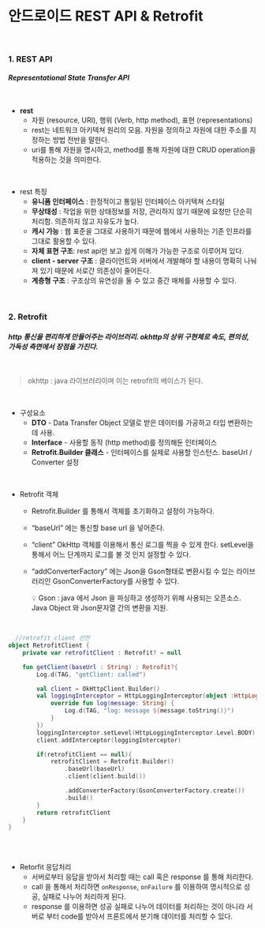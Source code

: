 # 안드로이드 REST API & Retrofit

<br>

### 1. **REST API**
#### *Representational State Transfer API*

<br>

* **rest** 
  * 자원 (resource, URI), 행위 (Verb, http method), 표현 (representations)
  * rest는 네트워크 아키텍쳐 원리의 모음. 자원을 정의하고 자원에 대한 주소를 지정하는 방법 전반을 말한다.
  * uri를 통해 자원을 명시하고, method를 통해 자원에 대한 CRUD operation을 적용하는 것을 의미한다.

<br>

* rest 특징
  * **유니폼 인터페이스** : 한정적이고 통일된 인터페이스 아키텍쳐 스타일
  * **무상태성** : 작업을 위한 상태정보를 저장, 관리하지 않기 때문에 요청만 단순히 처리함. 의존하지 않고 자유도가 높다.
  * **캐시 가능** : 웹 표준을 그대로 사용하기 때문에 웹에서 사용하는 기존 인프라를 그대로 활용할 수 있다. 
  * **자체 표현 구조**: rest api만 보고 쉽게 이해가 가능한 구조로 이루어져 있다. 
  * **client - server 구조** : 클라이언트와 서버에서 개발해야 할 내용이 명확히 나눠져 있기 때문에 서로간 의존성이 줄어든다.
  * **계층형 구조** : 구조상의 유연성을 둘 수 있고 중간 매체를 사용할 수 있다.

<br>

### 2. **Retrofit**
#### *http 통신을 편리하게 만들어주는 라이브러리. okhttp의 상위 구현체로 속도, 편의성, 가독성 측면에서 장점을 가진다.*

<br>

>okhttp : java 라이브러리이며 이는 retrofit의 베이스가 된다. 

<br>

* 구성요소
  * **DTO** - Data Transfer Object 모델로 받은 데이터를 가공하고 타입 변환하는데 사용.
  * **Interface** - 사용할 동작 (http method)를 정의해둔 인터페이스
  * **Retrofit.Builder 클래스** - 인터페이스를 실제로 사용할 인스턴스. baseUrl / Converter 설정

<br>

* Retrofit 객체
  * Retrofit.Builder 를 통해서 객체를 초기화하고 설정이 가능하다.
  * “baseUrl” 에는 통신할 base url 을 넣어준다.
  * “client” OkHttp 객체를 이용해서 통신 로그를 찍을 수 있게 한다. setLevel을 통해서 어느 단계까지 로그를 볼 것 인지 설정할 수 있다.
  * “addConverterFactory” 에는 Json을 Gson형태로 변환시킬 수 있는 라이브러리인 GsonConverterFactory를 사용할 수 있다.
    
    <aside>
    💡 Gson : java 에서 Json 을 파싱하고 생성하기 위해 사용되는 오픈소스. Java Object 와 Json문자열 간의 변환을 지원.
    
    </aside>

<br>

~~~kotlin
  //retrofit client 선언
object RetrofitClient {
    private var retrofitClient : Retrofit? = null

    fun getClient(baseUrl : String) : Retrofit?{
        Log.d(TAG, "getClient: called")

        val client = OkHttpClient.Builder()
        val loggingInterceptor = HttpLoggingInterceptor(object :HttpLoggingInterceptor.Logger{
            override fun log(message: String) {
                Log.d(TAG, "log: message ${message.toString()}")
            }
        })
        loggingInterceptor.setLevel(HttpLoggingInterceptor.Level.BODY)
        client.addInterceptor(loggingInterceptor)

        if(retrofitClient == null){
            retrofitClient = Retrofit.Builder()
                .baseUrl(baseUrl)
                .client(client.build())

                .addConverterFactory(GsonConverterFactory.create())
                .build()
        }
        return retrofitClient
    }
}
~~~

<br>



<br>

* Retorfit 응답처리
  * 서버로부터 응답을 받아서 처리할 때는 call 혹은 response 를 통해 처리한다.
  * call 을 통해서 처리하면 `onResponse`, `onFailure` 를 이용하여 명시적으로 성공, 실패로 나누어 처리하게 된다.
  * response 를 이용하면 성공 실패로 나누어 데이터를 처리하는 것이 아니라 서버로 부터 code를 받아서 프론트에서 분기해 데이터를 처리할 수 있다.